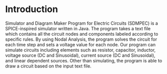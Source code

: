 <!-- Headings -->
# Introduction
Simulator and Diagram Maker Program for Electric Circuits (SDMPEC) is a SPICE-inspired simulator written in Java. The program takes a text file which contains all the circuit nodes and components labeled according to specific rules. By using Nodal Analysis, the program solves the circuit for each time step and sets a voltage value for each node. Our program can simulate circuits including elements such as resistor, capacitor, inductor, voltage source (DC and Sinusoidal), current source (DC and Sinusoidal), and linear dependent sources. Other than simulating, the program is able to draw a circuit based on the input text file.